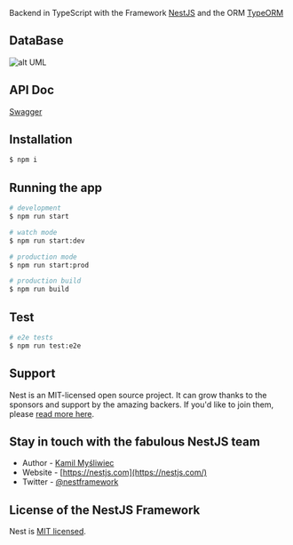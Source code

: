 Backend in TypeScript with the Framework [NestJS](https://nestjs.com/) and the ORM [TypeORM](https://typeorm.io/#/)

## DataBase

![alt UML](https://raw.githubusercontent.com/kingdomflo/Amarrons/main/Amarrons_Backend/out/plantUml/class/class.png)

## API Doc

[Swagger](https://amarrons.com/api/)

## Installation

```bash
$ npm i
```

## Running the app

```bash
# development
$ npm run start

# watch mode
$ npm run start:dev

# production mode
$ npm run start:prod

# production build
$ npm run build
```

## Test

```bash
# e2e tests
$ npm run test:e2e
```

## Support

Nest is an MIT-licensed open source project. It can grow thanks to the sponsors and support by the amazing backers. If you'd like to join them, please [read more here](https://docs.nestjs.com/support).

## Stay in touch with the fabulous NestJS team

- Author - [Kamil Myśliwiec](https://kamilmysliwiec.com)
- Website - [https://nestjs.com](https://nestjs.com/)
- Twitter - [@nestframework](https://twitter.com/nestframework)

## License of the NestJS Framework

Nest is [MIT licensed](LICENSE).
